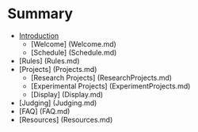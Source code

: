 # Summary

* [Introduction](Title.md)
   * [Welcome] (Welcome.md)
   * [Schedule] (Schedule.md)
* [Rules] (Rules.md)
* [Projects] (Projects.md)
   * [Research Projects] (ResearchProjects.md)
   * [Experimental Projects] (ExperimentProjects.md)
   * [Display] (Display.md)
* [Judging] (Judging.md)
* [FAQ] (FAQ.md)
* [Resources] (Resources.md)
